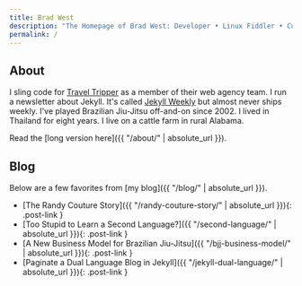 ```yaml
---
title: Brad West
description: "The Homepage of Brad West: Developer • Linux Fiddler • Curator at Jekyll Weekly • Permaculture Enthusiast • Brazilian Jiu-Jitsu Nerd • Open Source Advocate • Digital 49er • USMC Vet"
permalink: /
---
```


## About

I sling code for [Travel Tripper](http://www.traveltripper.com/solutions/hotel-websites/) as a member of their web agency team. I run a newsletter about Jekyll. It's called [Jekyll Weekly](https://jekyllweekly.com/) but almost never ships weekly. I've played Brazilian Jiu-Jitsu off-and-on since 2002. I lived in Thailand for eight years. I live on a cattle farm in rural Alabama.

Read the [long version here]({{ "/about/" | absolute_url }}).

## Blog

Below are a few favorites from [my blog]({{ "/blog/" | absolute_url }}).

 - [The Randy Couture Story]({{ "/randy-couture-story/" | absolute_url }}){: .post-link }
 - [Too Stupid to Learn a Second Language?]({{ "/second-language/" | absolute_url }}){: .post-link }
 - [A New Business Model for Brazilian Jiu-Jitsu]({{ "/bjj-business-model/" | absolute_url }}){: .post-link }
 - [Paginate a Dual Language Blog in Jekyll]({{ "/jekyll-dual-language/" | absolute_url }}){: .post-link }
